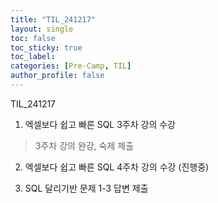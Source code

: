 ```yaml
---
title: "TIL_241217"
layout: single
toc: false
toc_sticky: true
toc_label: 
categories: [Pre-Camp, TIL]
author_profile: false
---
```


TIL_241217

1. 엑셀보다 쉽고 빠른 SQL 3주차 강의 수강
> 3주차 강의 완강, 숙제 제출

2. 엑셀보다 쉽고 빠른 SQL 4주차 강의 수강 (진행중)

3. SQL 달리기반 문제 1-3 답변 제출


